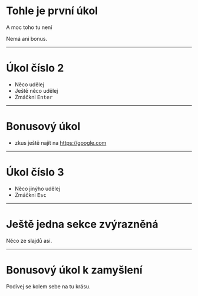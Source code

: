 # Tohle je první úkol

A moc toho tu není

Nemá ani bonus.

---

# Úkol číslo 2

* Něco udělej
* Ještě něco udělej
* Zmáčkni <kbd>Enter</kbd>

----

# Bonusový úkol

* zkus ještě najít na https://google.com

---

# Úkol číslo 3

* Něco jinýho udělej
* Zmáčkni <kbd>Esc</kbd>

----

# Ještě jedna sekce zvýrazněná

Něco ze slajdů asi.

----

# Bonusový úkol k zamyšlení

Podívej se kolem sebe na tu krásu.